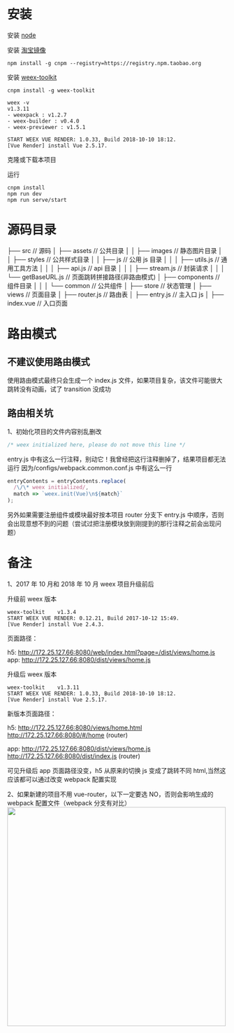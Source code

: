 # 安装

安装 [node](https://nodejs.org/zh-cn/download/)

安装 [淘宝镜像](https://npm.taobao.org/)

```shell
npm install -g cnpm --registry=https://registry.npm.taobao.org
```

安装 [weex-toolkit](http://weex.apache.org/cn/guide/set-up-env.html)

```shell
cnpm install -g weex-toolkit

weex -v
v1.3.11
- weexpack : v1.2.7
- weex-builder : v0.4.0
- weex-previewer : v1.5.1

START WEEX VUE RENDER: 1.0.33, Build 2018-10-10 18:12.
[Vue Render] install Vue 2.5.17.
```

克隆或下载本项目

运行

```shell
cnpm install
npm run dev
npm run serve/start
```

# 源码目录

├── src // 源码
│ ├── assets // 公共目录
│ │ ├── images // 静态图片目录
│ │ ├── styles // 公共样式目录
│ │ ├── js // 公用 js 目录
│ │ │ ├── utils.js // 通用工具方法
│ │ │ ├── api.js // api 目录
│ │ │ ├── stream.js // 封装请求
│ │ │ └── getBaseURL.js // 页面跳转拼接路径(非路由模式)
│ ├── components // 组件目录
│ │ │ └── common // 公共组件
│ ├── store // 状态管理
│ ├── views // 页面目录
│ ├── router.js // 路由表
│ ├── entry.js // 主入口 js
│ ├── index.vue // 入口页面

# 路由模式

## 不建议使用路由模式

使用路由模式最终只会生成一个 index.js 文件，如果项目复杂，该文件可能很大
跳转没有动画，试了 transition 没成功

## 路由相关坑

1、初始化项目的文件内容别乱删改

```js
/* weex initialized here, please do not move this line */
```

entry.js 中有这么一行注释，别动它！我曾经把这行注释删掉了，结果项目都无法运行
因为/configs/webpack.common.conf.js 中有这么一行

```js
entryContents = entryContents.replace(
  /\/\* weex initialized/,
  match => `weex.init(Vue)\n${match}`
);
```

另外如果需要注册组件或模块最好按本项目 router 分支下 entry.js 中顺序，否则会出现意想不到的问题（尝试过把注册模块放到刚提到的那行注释之前会出现问题）

# 备注

1、2017 年 10 月和 2018 年 10 月 weex 项目升级前后

升级前 weex 版本

```shell
weex-toolkit	v1.3.4
START WEEX VUE RENDER: 0.12.21, Build 2017-10-12 15:49.
[Vue Render] install Vue 2.4.3.
```

页面路径：

h5: http://172.25.127.66:8080/web/index.html?page=/dist/views/home.js
app: http://172.25.127.66:8080/dist/views/home.js

升级后 weex 版本

```shell
weex-toolkit	v1.3.11
START WEEX VUE RENDER: 1.0.33, Build 2018-10-10 18:12.
[Vue Render] install Vue 2.5.17.
```

新版本页面路径：

h5: http://172.25.127.66:8080/views/home.html
http://172.25.127.66:8080/#/home (router)

app: http://172.25.127.66:8080/dist/views/home.js
http://172.25.127.66:8080/dist/index.js (router)

可见升级后 app 页面路径没变，h5 从原来的切换 js 变成了跳转不同 html,当然这应该都可以通过改变 webpack 配置实现

2、如果新建的项目不用 vue-router，以下一定要选 NO，否则会影响生成的 webpack 配置文件（webpack 分支有对比）
<img src="http://hangzhoutv.oss-cn-hangzhou.aliyuncs.com/h5/weex-create.png" width=500/>
